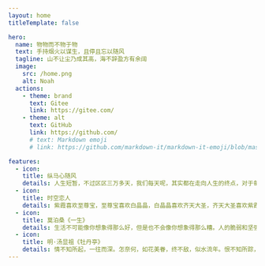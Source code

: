 ```yaml
---
layout: home
titleTemplate: false

hero:
  name: 物物而不物于物
  text: 手持烟火以谋生，且停且忘以随风
  tagline: 山不让尘乃成其高，海不辞盈方有余阔
  image:
    src: /home.png
    alt: Noah
  actions:
    - theme: brand
      text: Gitee
      link: https://gitee.com/
    - theme: alt
      text: GitHub
      link: https://github.com/
      # text: Markdown emoji
      # link: https://github.com/markdown-it/markdown-it-emoji/blob/master/lib/data/full.json

features:
  - icon:
    title: 纵马心随风
    details: 人生短暂，不过区区三万多天，我们每天呢，其实都在走向人生的终点，对于每个人而言，我们最宝贵的财富是我们的时间，对于不可控的事情保持乐观，对于可控的事情保持谨慎，人只能做自己能力范围之内的事，衰老是不可避免的，你要接受这个事实，并且以乐观的心态面对这一切。
  - icon:
    title: 时空恋人
    details: 紫霞喜欢至尊宝，至尊宝喜欢白晶晶，白晶晶喜欢齐天大圣，齐天大圣喜欢紫霞，你以为至尊宝和齐天大圣是一个人，你却忘了他们相差了五百年，什么都对，唯独时间。
  - icon:
    title: 莫泊桑《一生》
    details: 生活不可能像你想象得那么好，但是也不会像你想象得那么糟。人的脆弱和坚强都超乎自己的想象。有时候脆弱得一句话就让人泪流满面，有时候你发现自己咬着牙走了很长的路。人生当中总是有你能力所不及的范围，但是如果在你能力所及的范畴内，你尽到了自己全部的努力，那你还有什么可以遗憾呢。
  - icon:
    title: 明·汤显祖《牡丹亭》
    details: 情不知所起，一往而深。怎奈何，如花美眷，终不敌，似水流年。恨不知所踪，一笑而泯。又岂知，爱恨情仇，终难忘，刻骨铭心。
---
```


<style>
  :root {
    --vp-home-hero-name-color: transparent;
    --vp-home-hero-name-background: -webkit-linear-gradient(120deg, #bd34fe, #41d1ff);
  }
</style>
